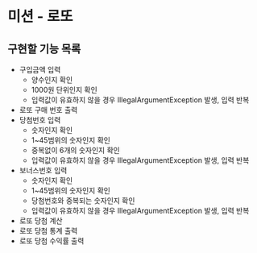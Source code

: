 # 미션 - 로또
## 구현할 기능 목록
- 구입금액 입력
  - 양수인지 확인
  - 1000원 단위인지 확인
  - 입력값이 유효하지 않을 경우 IllegalArgumentException 발생, 입력 반복
- 로또 구매 번호 출력
- 당첨번호 입력
  - 숫자인지 확인
  - 1~45범위의 숫자인지 확인
  - 중복없이 6개의 숫자인지 확인
  - 입력값이 유효하지 않을 경우 IllegalArgumentException 발생, 입력 반복
- 보너스번호 입력
  - 숫자인지 확인
  - 1~45범위의 숫자인지 확인
  - 당첨번호와 중복되는 숫자인지 확인
  - 입력값이 유효하지 않을 경우 IllegalArgumentException 발생, 입력 반복
- 로또 당첨 계산
- 로또 당첨 통계 출력
- 로또 당첨 수익률 출력
